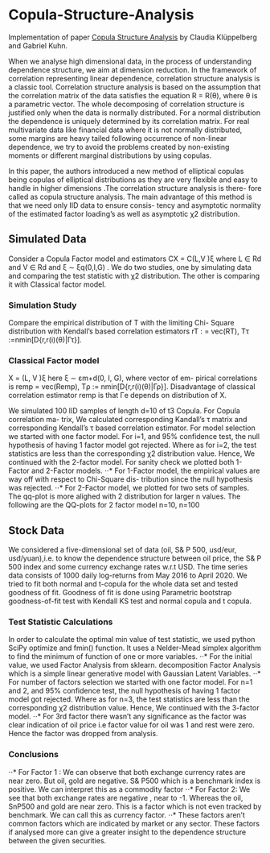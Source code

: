 # Copula-Structure-Analysis
Implementation of paper [Copula Structure Analysis](https://rss.onlinelibrary.wiley.com/doi/full/10.1111/j.1467-9868.2009.00707.x) by Claudia Klüppelberg and  Gabriel Kuhn. 

When we analyse high dimensional data, in the process of understanding dependence structure, we aim at dimension reduction. In the framework of correlation representing linear dependence, correlation structure analysis is a classic tool. Correlation structure analysis is based on the assumption that the correlation matrix of the data satisfies the equation R = R(θ), where θ is a parametric vector. The whole decomposing of correlation structure is justified only when the data is normally distributed. For a normal distribution the dependence is uniquely determined by its correlation matrix. For real multivariate data like financial data where it is not normally distributed, some margins are heavy tailed following occurrence of non-linear dependence, we try to avoid the problems created by non-existing moments or different marginal distributions by using copulas. 

In this paper, the authors introduced a new method of elliptical copulas being copulas of elliptical distributions as they are very flexible and easy to handle in higher dimensions .The correlation structure analysis is there- fore called as copula structure analysis. The main advantage of this method is that we need only IID data to ensure consis- tency and asymptotic normality of the estimated factor loading’s as well as asymptotic χ2 distribution.


## Simulated Data
Consider a Copula Factor model and estimators CX = C(L,V )ξ where L ∈ Rd and V ∈ Rd and ξ ∼ ξq(0,I,G) . We do two studies, one by simulating data and comparing the test statistic with χ2 distribution. The other is comparing it with Classical factor model.
### Simulation Study 
Compare the empirical distribution of T with the limiting Chi- Square distribution with Kendall’s based correlation estimators rT : = vec(RT), Tτ :=nmin[D{r,r(i)(θ)|Γτ}].
### Classical Factor model 
X = (L, V )ξ here ξ ∼ εm+d(0, I, G), where vector of em- pirical correlations is remp = vec(Remp), Tρ := nmin[D{r,r(i)(θ)|Γρ}]. Disadvantage of classical correlation estimator remp is that Γe depends on distribution of X.


We simulated 100 IID samples of length d=10 of t3 Copula. For Copula correlation ma- trix, We calculated corresponding Kandall’s τ matrix and corresponding Kendall’s τ based correlation estimator. For model selection we started with one factor model. For i=1, and 95% confidence test, the null hypothesis of having 1 factor model got rejected. Where as for i=2, the test statistics are less than the corresponding χ2 distribution value. Hence, We continued with the 2-factor model. For sanity check we plotted both 1-Factor and 2-Factor models.
⋅⋅* For 1-Factor model, the empirical values are way off with respect to Chi-Square dis- tribution since the null hypothesis was rejected.
⋅⋅* For 2-Factor model, we plotted for two sets of samples. The qq-plot is more alighed with 2 distribution for larger n values. The following are the QQ-plots for 2 factor model n=10, n=100



## Stock Data
We considered a five-dimensional set of data (oil, S& P 500, usd/eur, usd/yuan),i.e. to know the dependence structure between oil price, the S& P 500 index and some currency exchange rates w.r.t USD. The time series data consists of 1000 daily log-returns from May 2016 to April 2020. 
We tried to fit both normal and t-copula for the whole data set and tested goodness of fit. Goodness of fit is done using Parametric bootstrap goodness-of-fit test with Kendall KS test and normal copula and t copula.

### Test Statistic Calculations
In order to calculate the optimal min value of test statistic, we used python SciPy optimize and fmin() function. It uses a Nelder-Mead simplex algorithm to find the minimum of function of one or more variables.
⋅⋅* For the initial value, we used Factor Analysis from sklearn. decomposition Factor Analysis which is a simple linear generative model with Gaussian Latent Variables.
⋅⋅* For number of factors selection we started with one factor model. For n=1 and 2, and 95% confidence test, the null hypothesis of having 1 factor model got rejected. Where as for n=3, the test statistics are less than the corresponding χ2 distribution value. Hence, We continued with the 3-factor model.
⋅⋅* For 3rd factor there wasn’t any significance as the factor was clear indication of oil price i.e factor value for oil was 1 and rest were zero. Hence the factor was dropped from analysis.

### Conclusions
⋅⋅* For Factor 1 : We can observe that both exchange currency rates are near zero. But oil, gold are negative. S& P500 which is a benchmark index is positive. We can interpret this as a commodity factor
⋅⋅* For Factor 2: We see that both exchange rates are negative , near to -1. Whereas the oil, SnP500 and gold are near zero. This is a factor which is not even tracked by benchmark. We can call this as currency factor.
⋅⋅* These factors aren’t common factors which are indicated by market or any sector. These factors if analysed more can give a greater insight to the dependence structure between the given securities.
